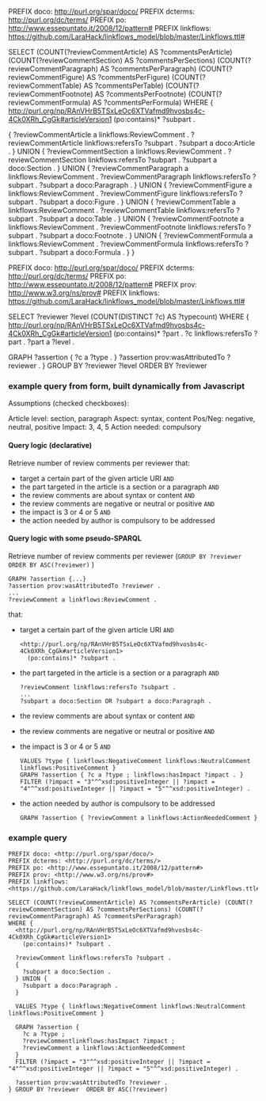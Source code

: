 PREFIX doco: <http://purl.org/spar/doco/>
PREFIX dcterms: <http://purl.org/dc/terms/>
PREFIX po: <http://www.essepuntato.it/2008/12/pattern#>
PREFIX linkflows: <https://github.com/LaraHack/linkflows_model/blob/master/Linkflows.ttl#>

SELECT (COUNT(?reviewCommentArticle) AS ?commentsPerArticle) (COUNT(?reviewCommentSection) AS ?commentsPerSections) (COUNT(?reviewCommentParagraph) AS ?commentsPerParagraph) (COUNT(?reviewCommentFigure) AS ?commentsPerFigure) (COUNT(?reviewCommentTable) AS ?commentsPerTable) (COUNT(?reviewCommentFootnote) AS ?commentsPerFootnote) (COUNT(?reviewCommentFormula) AS ?commentsPerFormula)
WHERE {
  <http://purl.org/np/RAnVHrB5TSxLeOc6XTVafmd9hvosbs4c-4Ck0XRh_CgGk#articleVersion1>
    (po:contains)* ?subpart .

  {
    ?reviewCommentArticle a linkflows:ReviewComment .
    ?reviewCommentArticle linkflows:refersTo  ?subpart .
    ?subpart a doco:Article .
  } UNION {
    ?reviewCommentSection a linkflows:ReviewComment .
    ?reviewCommentSection linkflows:refersTo ?subpart .
    ?subpart a doco:Section .
  } UNION {
    ?reviewCommentParagraph a linkflows:ReviewComment .
    ?reviewCommentParagraph linkflows:refersTo ?subpart .
    ?subpart a doco:Paragraph .
  } UNION {
    ?reviewCommentFigure a linkflows:ReviewComment .
    ?reviewCommentFigure linkflows:refersTo ?subpart .
    ?subpart a doco:Figure .
  } UNION {
    ?reviewCommentTable a linkflows:ReviewComment .
    ?reviewCommentTable linkflows:refersTo ?subpart .
    ?subpart a doco:Table .
  } UNION {
    ?reviewCommentFootnote a linkflows:ReviewComment .
    ?reviewCommentFootnote linkflows:refersTo ?subpart .
    ?subpart a doco:Footnote .
  } UNION {
    ?reviewCommentFormula a linkflows:ReviewComment .
    ?reviewCommentFormula linkflows:refersTo ?subpart .
    ?subpart a doco:Formula .
  }
}


PREFIX doco: <http://purl.org/spar/doco/>
PREFIX dcterms: <http://purl.org/dc/terms/>
PREFIX po: <http://www.essepuntato.it/2008/12/pattern#>
PREFIX prov: <http://www.w3.org/ns/prov#>
PREFIX linkflows: <https://github.com/LaraHack/linkflows_model/blob/master/Linkflows.ttl#>

SELECT ?reviewer ?level (COUNT(DISTINCT ?c) AS ?typecount)
WHERE {
  <http://purl.org/np/RAnVHrB5TSxLeOc6XTVafmd9hvosbs4c-4Ck0XRh_CgGk#articleVersion1>
    (po:contains)* ?part .
  ?c linkflows:refersTo ?part .
  ?part a ?level .

  GRAPH ?assertion { ?c a ?type . }
  ?assertion prov:wasAttributedTo ?reviewer .
} GROUP BY ?reviewer ?level ORDER BY ?reviewer


### example query from form, built dynamically from Javascript

Assumptions (checked checkboxes):

Article level: section, paragraph
Aspect: syntax, content
Pos/Neg: negative, neutral, positive
Impact: 3, 4, 5
Action needed: compulsory

#### Query logic (declarative)

Retrieve number of review comments per reviewer that:
 - target a certain part of the given article URI ```AND```
 - the part targeted in the article is a section or a paragraph ```AND```
 - the review comments are about syntax or content ```AND```
 - the review comments are negative or neutral or positive ```AND```
 - the impact is 3 or 4 or 5 ```AND```
 - the action needed by author is compulsory to be addressed

#### Query logic with some pseudo-SPARQL

 Retrieve number of review comments per reviewer (```GROUP BY ?reviewer  ORDER BY ASC(?reviewer)``` )
 ```
 GRAPH ?assertion {...}
 ?assertion prov:wasAttributedTo ?reviewer .
 ...
 ?reviewComment a linkflows:ReviewComment .
 ```
 that:
  - target a certain part of the given article URI ```AND```
    ```
    <http://purl.org/np/RAnVHrB5TSxLeOc6XTVafmd9hvosbs4c-4Ck0XRh_CgGk#articleVersion1>
      (po:contains)* ?subpart .
    ```

  - the part targeted in the article is a section or a paragraph ```AND```
    ```
    ?reviewComment linkflows:refersTo ?subpart .
    ...
    ?subpart a doco:Section OR ?subpart a doco:Paragraph .
      ```

  - the review comments are about syntax or content ```AND```
  - the review comments are negative or neutral or positive ```AND```
  - the impact is 3 or 4 or 5 ```AND```
    ```
    VALUES ?type { linkflows:NegativeComment linkflows:NeutralComment linkflows:PositiveComment }
    GRAPH ?assertion { ?c a ?type ; linkflows:hasImpact ?impact . }
    FILTER (?impact = "3"^^xsd:positiveInteger || ?impact = "4"^^xsd:positiveInteger || ?impact = "5"^^xsd:positiveInteger) .
    ```

  - the action needed by author is compulsory to be addressed
    ```
    GRAPH ?assertion { ?reviewComment a linkflows:ActionNeededComment }
    ```


### example query

  ```
  PREFIX doco: <http://purl.org/spar/doco/>
  PREFIX dcterms: <http://purl.org/dc/terms/>
  PREFIX po: <http://www.essepuntato.it/2008/12/pattern#>
  PREFIX prov: <http://www.w3.org/ns/prov#>
  PREFIX linkflows: <https://github.com/LaraHack/linkflows_model/blob/master/Linkflows.ttl#>

  SELECT (COUNT(?reviewCommentArticle) AS ?commentsPerArticle) (COUNT(?reviewCommentSection) AS ?commentsPerSections) (COUNT(?reviewCommentParagraph) AS ?commentsPerParagraph)
  WHERE {
    <http://purl.org/np/RAnVHrB5TSxLeOc6XTVafmd9hvosbs4c-4Ck0XRh_CgGk#articleVersion1>
      (po:contains)* ?subpart .

    ?reviewComment linkflows:refersTo ?subpart .
    {
      ?subpart a doco:Section .
    } UNION {
      ?subpart a doco:Paragraph .
    }

    VALUES ?type { linkflows:NegativeComment linkflows:NeutralComment linkflows:PositiveComment }

    GRAPH ?assertion {
      ?c a ?type ;
      ?reviewCommentlinkflows:hasImpact ?impact ;
      ?reviewComment a linkflows:ActionNeededComment
    }
    FILTER (?impact = "3"^^xsd:positiveInteger || ?impact = "4"^^xsd:positiveInteger || ?impact = "5"^^xsd:positiveInteger) .

    ?assertion prov:wasAttributedTo ?reviewer .
  } GROUP BY ?reviewer  ORDER BY ASC(?reviewer)
  ```
